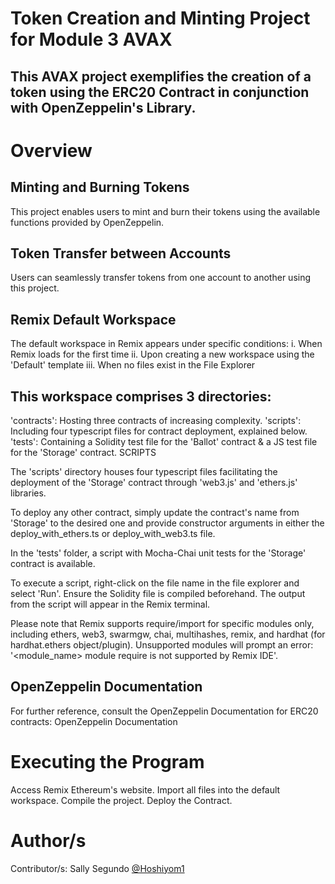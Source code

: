 # Token Creation and Minting Project for Module 3 AVAX
## This AVAX project exemplifies the creation of a token using the ERC20 Contract in conjunction with OpenZeppelin's Library.

# Overview
## Minting and Burning Tokens
This project enables users to mint and burn their tokens using the available functions provided by OpenZeppelin.

## Token Transfer between Accounts
Users can seamlessly transfer tokens from one account to another using this project.

## Remix Default Workspace
The default workspace in Remix appears under specific conditions:
i. When Remix loads for the first time
ii. Upon creating a new workspace using the 'Default' template
iii. When no files exist in the File Explorer

## This workspace comprises 3 directories:

'contracts': Hosting three contracts of increasing complexity.
'scripts': Including four typescript files for contract deployment, explained below.
'tests': Containing a Solidity test file for the 'Ballot' contract & a JS test file for the 'Storage' contract.
SCRIPTS

The 'scripts' directory houses four typescript files facilitating the deployment of the 'Storage' contract through 'web3.js' and 'ethers.js' libraries.

To deploy any other contract, simply update the contract's name from 'Storage' to the desired one and provide constructor arguments in either the deploy_with_ethers.ts or deploy_with_web3.ts file.

In the 'tests' folder, a script with Mocha-Chai unit tests for the 'Storage' contract is available.

To execute a script, right-click on the file name in the file explorer and select 'Run'. Ensure the Solidity file is compiled beforehand. The output from the script will appear in the Remix terminal.

Please note that Remix supports require/import for specific modules only, including ethers, web3, swarmgw, chai, multihashes, remix, and hardhat (for hardhat.ethers object/plugin). Unsupported modules will prompt an error: '<module_name> module require is not supported by Remix IDE'.

## OpenZeppelin Documentation
For further reference, consult the OpenZeppelin Documentation for ERC20 contracts: OpenZeppelin Documentation

# Executing the Program
Access Remix Ethereum's website.
Import all files into the default workspace.
Compile the project.
Deploy the Contract.

# Author/s
Contributor/s: Sally Segundo [@Hoshiyom1](https://github.com/Hoshiyom1)





